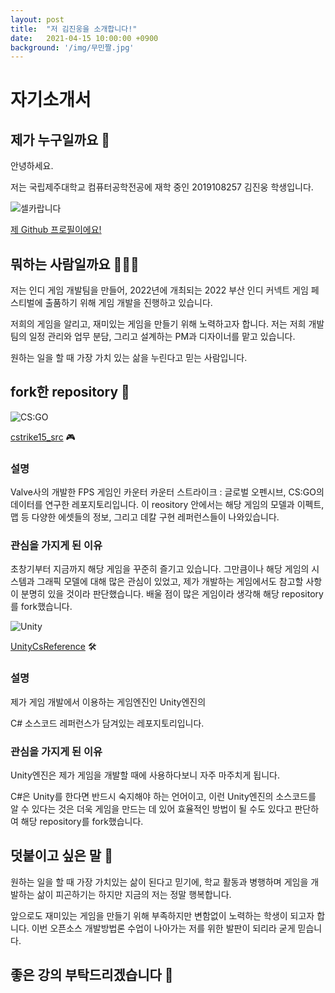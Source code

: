 ```yaml
---
layout: post
title:  "저 김진웅을 소개합니다!"
date:   2021-04-15 10:00:00 +0900
background: '/img/무민짤.jpg'
---
```


# 자기소개서

## 제가 누구일까요 🤔

안녕하세요.

<p>저는 국립제주대학교 컴퓨터공학전공에 재학 중인 2019108257 김진웅 학생입니다.</p>

![셀카랍니다](https://github.com/KimJinWoong0802/blog/blob/main/img/bg-selfie.jpg?raw=true)

[제 Github 프로필이에요!](https://github.com/KimJinWoong0802)


## 뭐하는 사람일까요 🕵🏼‍♂️
<p>저는 인디 게임 개발팀을 만들어, 2022년에 개최되는 2022 부산 인디 커넥트 게임 페스티벌에 출품하기 위해 게임 개발을 진행하고 있습니다. </p>
<p>저희의 게임을 알리고, 재미있는 게임을 만들기 위해 노력하고자 합니다. 저는 저희 개발팀의 일정 관리와 업무 분담, 그리고  설계하는 PM과 디자이너를 맡고 있습니다.</p>
<p>원하는 일을 할 때 가장 가치 있는 삶을 누린다고 믿는 사람입니다.</p>

## fork한 repository 💾

![CS:GO](https://github.com/KimJinWoong0802/blog/blob/main/img/bg-CSGO.jpg?raw=true)

[cstrike15_src](https://github.com/KimJinWoong0802/cstrike15_src) 🎮

### 설명
<p>Valve사의 개발한 FPS 게임인 카운터 카운터 스트라이크 : 글로벌 오펜시브, CS:GO의 데이터를 연구한 레포지토리입니다. 이 reository 안에서는 해당 게임의 모델과 이펙트, 맵 등 다양한 에셋들의 정보, 그리고 데칼 구현 레퍼런스들이 나와있습니다.</p>

### 관심을 가지게 된 이유
초창기부터 지금까지 해당 게임을 꾸준히 즐기고 있습니다. 그만큼이나 해당 게임의 시스템과 그래픽 모델에 대해 많은 관심이 있었고, 제가 개발하는 게임에서도 참고할 사항이 분명히 있을 것이라 판단했습니다. 배울 점이 많은 게임이라 생각해 해당 repository를 fork했습니다.

![Unity](https://github.com/KimJinWoong0802/blog/blob/main/img/bg-UnityLogo.jpg?raw=true)

[UnityCsReference](https://github.com/KimJinWoong0802/UnityCsReference) 🛠️


### 설명
제가 게임 개발에서 이용하는 게임엔진인 Unity엔진의

C# 소스코드 레퍼런스가 담겨있는 레포지토리입니다.

### 관심을 가지게 된 이유
<p>Unity엔진은 제가 게임을 개발할 때에 사용하다보니 자주 마주치게 됩니다.</p>

<p>C#은 Unity를 한다면 반드시 숙지해야 하는 언어이고, 이런 Unity엔진의 소스코드를 알 수 있다는 것은 더욱 게임을 만드는 데 있어 효율적인 방법이 될 수도 있다고 판단하여 해당 repository를 fork했습니다.</p>



## 덧붙이고 싶은 말 💌
<p>원하는 일을 할 때 가장 가치있는 삶이 된다고 믿기에, 학교 활동과 병행하며 게임을 개발하는 삶이 피곤하기는 하지만 지금의 저는 정말 행복합니다. </p>

<p class="mb-5">앞으로도 재미있는 게임을 만들기 위해 부족하지만 변함없이 노력하는 학생이 되고자 합니다. 이번 오픈소스 개발방법론 수업이 나아가는 저를 위한 발판이 되리라 굳게 믿습니다.</p>

## 좋은 강의 부탁드리겠습니다 🤪



